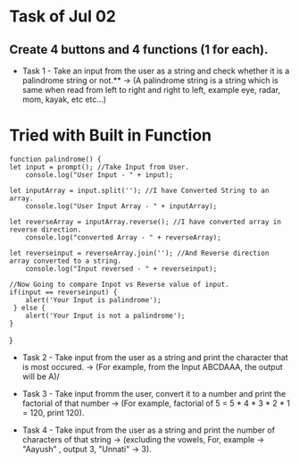 # Task of Jul 02

## Create 4 buttons and 4 functions (1 for each). 
* Task 1 - Take an input from the user as a string and check whether it is a palindrome string or not.**
-> (A palindrome string is a string which is same when read from left to right and right to left, example eye, radar, mom, kayak, etc etc...)
    
# Tried with Built in Function
    function palindrome() {
    let input = prompt(); //Take Input from User.
        console.log("User Input - " + input);

    let inputArray = input.split(''); //I have Converted String to an array.
        console.log("User Input Array - " + inputArray);

    let reverseArray = inputArray.reverse(); //I have converted array in reverse direction.
        console.log("converted Array - " + reverseArray);

    let reverseinput = reverseArray.join(''); //And Reverse direction array converted to a string.
        console.log("Input reversed - " + reverseinput);
    
    //Now Going to compare Inpot vs Reverse value of input.
    if(input == reverseinput) {
        alert('Your Input is palindrome');
     } else {
        alert('Your Input is not a palindrome');
    }
}

* Task 2 - Take input from the user as a string and print the character that is most occured. 
-> (For example, from the Input ABCDAAA, the output will be A)/

* Task 3 - Take input fromm the user, convert it to a number and print the factorial of that number 
-> (For example, factorial of 5 = 5 * 4 * 3 * 2 * 1 = 120, print 120).

* Task 4 - Take input from the user as a string and print the number of characters of that string 
-> (excluding the vowels, For, example -> "Aayush" , output 3, "Unnati" -> 3).